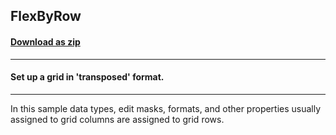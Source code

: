 ## FlexByRow
#### [Download as zip](https://grapecity.github.io/DownGit/#/home?url=https://github.com/GrapeCity/ComponentOne-WinForms-Samples/tree/master/NetFramework\FlexGrid\CS\FlexByRow)
____
#### Set up a grid in 'transposed' format.
____
In this sample data types, edit masks, formats, and other properties usually assigned to grid columns are assigned to grid rows. 